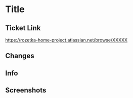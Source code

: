 # Title


## Ticket Link
https://rozetka-home-project.atlassian.net/browse/XXXXX

## Changes

## Info

## Screenshots
